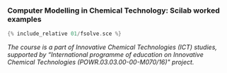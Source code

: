 ### Computer Modelling in Chemical Technology: Scilab worked examples

```c
{% include_relative 01/fsolve.sce %}
```

_The course is a part of Innovative Chemical Technologies (ICT) studies, supported by “International programme of education on Innovative Chemical Technologies (POWR.03.03.00-00-M070/16)" project._
